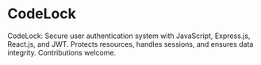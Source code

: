# CodeLock
CodeLock: Secure user authentication system with JavaScript, Express.js, React.js, and JWT. Protects resources, handles sessions, and ensures data integrity. Contributions welcome.
